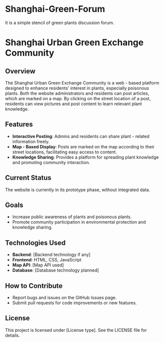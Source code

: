 # Shanghai-Green-Forum
It is a simple stencil of green plants discussion forum.
# Shanghai Urban Green Exchange Community

## Overview
The Shanghai Urban Green Exchange Community is a web - based platform designed to enhance residents' interest in plants, especially poisonous plants. Both the website administrators and residents can post articles, which are marked on a map. By clicking on the street location of a post, residents can view pictures and post content to learn relevant plant knowledge.

## Features
- **Interactive Posting**: Admins and residents can share plant - related information freely.
- **Map - Based Display**: Posts are marked on the map according to their street locations, facilitating easy access to content.
- **Knowledge Sharing**: Provides a platform for spreading plant knowledge and promoting community interaction.

## Current Status
The website is currently in its prototype phase, without integrated data.

## Goals
- Increase public awareness of plants and poisonous plants.
- Promote community participation in environmental protection and knowledge sharing.

## Technologies Used
- **Backend**: [Backend technology if any]
- **Frontend**: HTML, CSS, JavaScript
- **Map API**: [Map API used]
- **Database**: [Database technology planned]

## How to Contribute
- Report bugs and issues on the GitHub Issues page.
- Submit pull requests for code improvements or new features.

## License
This project is licensed under [License type]. See the LICENSE file for details.
